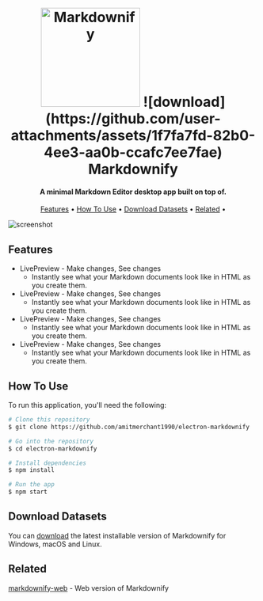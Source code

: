 
<h1 align="center">
  <br>
  <img src="https://raw.githubusercontent.com/amitmerchant1990/electron-markdownify/master/app/img/markdownify.png" alt="Markdownify" width="200">
  ![download](https://github.com/user-attachments/assets/1f7fa7fd-82b0-4ee3-aa0b-ccafc7ee7fae)

  <br>
  Markdownify
  <br>
</h1>

<h4 align="center">A minimal Markdown Editor desktop app built on top of.</h4>



<p align="center">
  <a href="#features">Features</a> •
  <a href="#how-to-use">How To Use</a> •
  <a href="#download-datasets">Download Datasets</a> •
  <a href="#related">Related</a> •
</p>

![screenshot](https://raw.githubusercontent.com/amitmerchant1990/electron-markdownify/master/app/img/markdownify.gif)

## Features

* LivePreview - Make changes, See changes
  - Instantly see what your Markdown documents look like in HTML as you create them.
* LivePreview - Make changes, See changes
  - Instantly see what your Markdown documents look like in HTML as you create them.
* LivePreview - Make changes, See changes
  - Instantly see what your Markdown documents look like in HTML as you create them.
* LivePreview - Make changes, See changes
  - Instantly see what your Markdown documents look like in HTML as you create them.

## How To Use

To run this application, you'll need the following:

```bash
# Clone this repository
$ git clone https://github.com/amitmerchant1990/electron-markdownify

# Go into the repository
$ cd electron-markdownify

# Install dependencies
$ npm install

# Run the app
$ npm start
```

## Download Datasets

You can [download](https://github.com/amitmerchant1990/electron-markdownify/releases/tag/v1.2.0) the latest installable version of Markdownify for Windows, macOS and Linux.

## Related

[markdownify-web](https://github.com/amitmerchant1990/markdownify-web) - Web version of Markdownify


